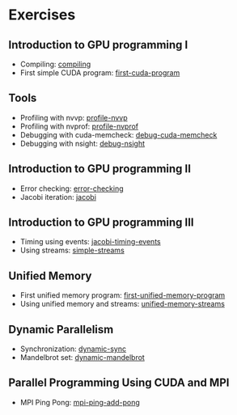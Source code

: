 # Exercises

## Introduction to GPU programming I
 * Compiling: [compiling](/exercises/compiling/)
 * First simple CUDA program: [first-cuda-program](/exercises/first-cuda-program/)

## Tools
 * Profiling with nvvp: [profile-nvvp](/exercises/profile-nvvp/)
 * Profiling with nvprof: [profile-nvprof](/exercises/profile-nvprof/)
 * Debugging with cuda-memcheck: [debug-cuda-memcheck](/exercises/debug-cuda-memcheck/)
 * Debugging with nsight: [debug-nsight](/exercises/nsight/)

## Introduction to GPU programming II
 * Error checking: [error-checking](/exercises/error-checking)
 * Jacobi iteration: [jacobi](/exercises/jacobi)

## Introduction to GPU programming III
 * Timing using events: [jacobi-timing-events](/exercises/jacobi-timing-events)
 * Using streams: [simple-streams](/exercises/simple-streams)

## Unified Memory
 * First unified memory program: [first-unified-memory-program](first-unified-memory-program)
 * Using unified memory and streams: [unified-memory-streams](unified-memory-streams)

## Dynamic Parallelism
 * Synchronization: [dynamic-sync](/exercises/dynamic-sync)
 * Mandelbrot set: [dynamic-mandelbrot](/exercises/dynamic-mandelbrot)

## Parallel Programming Using CUDA and MPI
 * MPI Ping Pong: [mpi-ping-add-pong](mpi-ping-add-pong)
